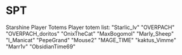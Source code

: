 # SPT
Starshine Player Totems
Player totem list:
"Starlic_lv"
"OVERPACH"
"OVERPACH_doritos"
"OnixTheCat"
"MaxBogomol"
"Marly_Sheep"
"I_Manicat"
"PepeGrand"
"Mouse2"
"MAGE_TIME"
"kaktus_Vimme"
"Marr1v"
"ObsidianTime69"